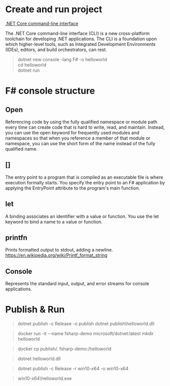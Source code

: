 # Create and run project

[.NET Core command-line interface](https://docs.microsoft.com/en-us/dotnet/core/tools/?tabs=netcore2)

The .NET Core command-line interface (CLI) is a new cross-platform toolchain for developing .NET applications. The CLI is a foundation upon which higher-level tools, such as Integrated Development Environments (IDEs), editors, and build orchestrators, can rest.

> dotnet new console -lang F# -o helloworld  
> cd helloworld  
> dotnet run

# F# console structure

## Open

Referencing code by using the fully qualified namespace or module path every time can create code that is hard to write, read, and maintain. Instead, you can use the open keyword for frequently used modules and namespaces so that when you reference a member of that module or namespace, you can use the short form of the name instead of the fully qualified name.

## [<EntryPoint>]
The entry point to a program that is compiled as an executable file is where execution formally starts. You specify the entry point to an F# application by applying the EntryPoint attribute to the program's main function. 

## let
A binding associates an identifier with a value or function. You use the let keyword to bind a name to a value or function.

## printfn
Prints formatted output to stdout, adding a newline.
https://en.wikipedia.org/wiki/Printf_format_string

## Console
Represents the standard input, output, and error streams for console applications.

# Publish & Run 

> dotnet publish -c Release -o publish
> dotnet publish\helloworld.dll

> docker run -it --name fsharp-demo microsoft/dotnet:latest
> mkdir helloworld

> docker cp publish/. fsharp-demo:/helloworld
  
> dotnet helloworld.dll

> dotnet publish -c Release -r win10-x64 -o win10-x64

> win10-x64\helloworld.exe
